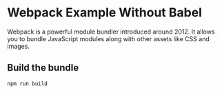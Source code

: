 # Webpack Example Without Babel

Webpack is a powerful module bundler introduced around 2012. It allows you to bundle JavaScript modules along with other assets like CSS and images.

## Build the bundle

```sh
npm run build
```

